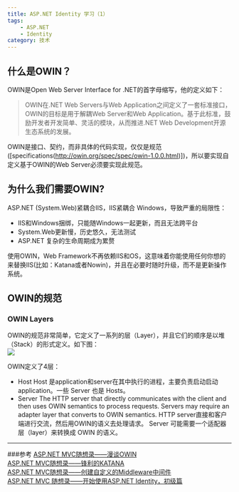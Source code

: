 ```yaml
---
title: ASP.NET Identity 学习（1）
tags: 
    - ASP.NET
    - Identity
category: 技术
---
```


## 什么是OWIN？
OWIN是Open Web Server Interface for .NET的首字母缩写，他的定义如下：
>OWIN在.NET Web Servers与Web Application之间定义了一套标准接口，OWIN的目标是用于解耦Web Server和Web Application。基于此标准，鼓励开发者开发简单、灵活的模块，从而推进.NET Web Development开源生态系统的发展。

OWIN是接口、契约，而非具体的代码实现，仅仅是规范([specifications(http://owin.org/spec/spec/owin-1.0.0.html)])，所以要实现自定义基于OWIN的Web Server必须要实现此规范。

## 为什么我们需要OWIN?
ASP.NET (System.Web)紧耦合IIS，IIS紧耦合 Windows，导致严重的局限性：  
- IIS和Windows捆绑，只能随Windows一起更新，而且无法跨平台
- System.Web更新慢，历史悠久，无法测试
- ASP.NET 复杂的生命周期成为累赘  

使用OWIN，Web Framework不再依赖IIS和OS，这意味着你能使用任何你想的来替换IIS(比如：Katana或者Nowin)，并且在必要时随时升级，而不是更新操作系统。

## OWIN的规范
### OWIN Layers
OWIN的规范非常简单，它定义了一系列的层（Layer），并且它们的顺序是以堆（Stack）的形式定义。如下图：  
![](http://images0.cnblogs.com/blog/299214/201505/312142198912477.png)  

OWIN定义了4层：  
- Host
Host 是application和server在其中执行的进程，主要负责启动启动application。一些 Server 也是 Hosts。
- Server
The HTTP server that directly communicates with the client and then uses OWIN semantics to process requests.  Servers may require an adapter layer that converts to OWIN semantics.
HTTP server直接和客户端进行交流，然后用OWIN的语义去处理请求。 Server 可能需要一个适配器层（layer）来转换成 OWIN 的语义。









***
###参考
[ASP.NET MVC随想录——漫谈OWIN](http://www.cnblogs.com/OceanEyes/p/thinking-in-asp-net-mvc-what-is-owin.html)  
[ASP.NET MVC随想录——锋利的KATANA](http://www.cnblogs.com/OceanEyes/p/thinking-in-asp-net-mvc-what-is-katana.html)  
[ASP.NET MVC随想录——创建自定义的Middleware中间件](http://www.cnblogs.com/OceanEyes/p/thinking-in-asp-net-mvc-create-custom-middleware.html)  
[ASP.NET MVC 随想录——开始使用ASP.NET Identity，初级篇](http://www.cnblogs.com/OceanEyes/p/thinking-in-asp-net-mvc-get-started-with-identity.html)
